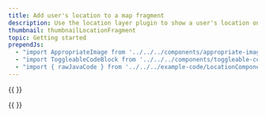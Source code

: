 ```yaml
---
title: Add user's location to a map fragment
description: Use the location layer plugin to show a user's location on a map fragment.
thumbnail: thumbnailLocationFragment
topic: Getting started
prependJs:
  - "import AppropriateImage from '../../../components/appropriate-image'"
  - "import ToggleableCodeBlock from '../../../components/toggleable-code-block'"
  - "import { rawJavaCode } from '../../../example-code/LocationComponentFragmentActivity.js'"
---
```


{{
  <AppropriateImage 
    imageId="exampleLocationFragment"
  />
}}

<!-- Any notes about this example would go here.  -->

{{
  <ToggleableCodeBlock 
    java={rawJavaCode}
  />
}}